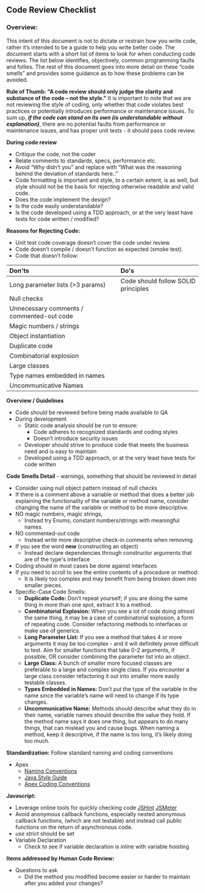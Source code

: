 ##  Code Review Checklist

### Overview:
This intent of this document is not to dictate or restrain how you write code, rather it’s intended to be a guide to help you write better code. The document starts with a short list of items to look for when conducting code reviews.  The list below identifies, objectively, common programming faults and follies.  The rest of this document goes into more detail on these “code smells” and provides some guidance as to how these problems can be avoided.

**Rule of Thumb: “A code review should only judge the clarity and substance of the code – not the style.”**
It is important to note that we are not reviewing the style of coding, only whether that code violates best practices or potentially introduces performance or maintenance issues.  To sum up, **_if the code can stand on its own (is understandable without explanation)_**, there are no potential faults from performance or maintenance issues, and has proper unit tests - it should pass code review.

**During code review**
* Critique the code, not the coder
* Relate comments to standards, specs, performance etc.
* Avoid “Why didn’t you” and replace with “What was the reasoning behind the deviation of standards here..”
* Code formatting is important and style, to a certain extent, is as well, but style should not be the basis for rejecting otherwise readable and valid code.
* Does the code implement the design?
* Is the code easily understandable?
* Is the code developed using a TDD approach, or at the very least have tests for code written / modified?

**Reasons for Rejecting Code:**
* Unit test code coverage doesn’t cover the code under review.
* Code doesn’t compile / doesn’t function as expected (smoke test).
* Code that doesn’t follow:


| Don'ts | Do's|
| :--- | :--- |
| Long parameter lists (>3 params) | Code should follow SOLID principles |
| Null checks |  |
| Unnecessary comments / commented-out code |  |
| Magic numbers / strings |  |
| Object instantiation  |  |
| Duplicate code |  |
| Combinatorial explosion |  |
| Large classes |  |
| Type names embedded in names |  |
| Uncommunicative Names |  |


**Overview / Guidelines**
* Code should be reviewed before being made available to QA
* During development
  * Static code analysis should be run to ensure:
    *  Code adheres to recognized standards and coding styles
    *  Doesn’t introduce security issues
  * Developer should strive to produce code that meets the business need and is easy to maintain
  * Developed using a TDD approach, or at the very least have tests for code written

**Code Smells Detail** - warnings, something that should be reviewed in detail
* Consider using null object pattern instead of null checks
* If there is a comment above a variable or method that does a better job explaining the functionality of the variable or method name, consider changing the name of the variable or method to be more descriptive.
* NO magic numbers, magic strings,
  * Instead try Enums, constant numbers/strings with meaningful names.
* NO commented-out code
  * Instead write more descriptive check-in comments when removing 
* If you see the word **new** (constructing an object)
  * Instead declare dependencies through constructor arguments that are of the type's interface
* Coding should in most cases be done against interfaces
* If you need to scroll to see the entire contents of a procedure or method:
  * It is likely too complex and may benefit from being broken down into smaller pieces.
* Specific-Case Code Smells:
  * **Duplicate Code:** Don’t repeat yourself; if you are doing the same thing in more than one spot, extract it to a method.
  * **Combinatorial Explosion:** When you see a lot of code doing _almost_ the same thing, it may be a case of combinatorial explosion, a form of repeating code.  Consider refactoring methods to interfaces or make use of generics. 
  * **Long Parameter List:** If you see a method that takes 4 or more arguments it may be too complex - and it will definitely prove difficult to test.  Aim for smaller functions that take 0-2 arguments, if possible, OR consider combining the parameter list into an object.
  * **Large Class:** A bunch of smaller more focused classes are preferable to a large and complex single class.  If you encounter a large class consider refactoring it out into smaller more easily testable classes.
  * **Types Embedded in Names:** Don’t put the type of the variable in the name since the variable’s name will need to change if its type changes.
  * **Uncommunicative Name:** Methods should describe what they do in their name, variable names should describe the value they hold.  If the method name says it does one thing, but appears to do many things, that can mislead you and cause bugs.  When naming a method, keep it descriptive, if the name is too long, it’s likely doing too much.

**Standardization:** 
Follow standard naming and coding conventions
* Apex 
  * [Naming Conventions](https://developer.salesforce.com/docs/atlas.en-us.apexcode.meta/apexcode/apex_classes_naming_conventions.htm) 
  * [Java Style Guide ](https://google.github.io/styleguide/javaguide.html) 
  * [Apex Coding Conventions](https://gist.github.com/KorbenC/24f04b4d0f4bcf65ce5a)

**Javascript:**
* Leverage online tools for quickly checking code [JSHint](https://jshint.com/) [JSMeter](https://github.com/wahengchang/js-meter#readme)
* Avoid anonymous callback functions, especially nested anonymous callback functions, (which are not testable) and instead call public functions on the return of asynchronous code.
* _use strict_ should be set 
* Variable Declaration
  * Check to see if variable declaration is inline with variable hoisting

**Items addressed by Human Code Review:**
* Questions to ask
  * Did the method you modified become easier or harder to maintain after you added your changes?

